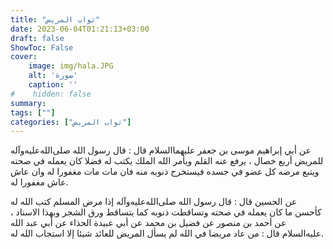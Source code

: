 ```yaml
---
title: "ثواب المريض"
date: 2023-06-04T01:21:13+03:00
draft: false
ShowToc: False
cover:
    image: img/hala.JPG
    alt: 'صورة'
    caption: ''
#    hidden: false
summary: 
tags: [""]
categories: ["ثواب المريض"]
---
```

عن أبي إبراهيم موسى بن جعفر عليهما‌السلام قال : قال رسول الله صلى‌الله‌عليه‌وآله
للمريض أربع خصال ، يرفع عنه القلم ويأمر الله الملك يكتب له فضلا
كان يعمله في صحته ويتبع مرضه كل عضو في جسده فيستخرج ذنوبه
منه فان مات مات مغفورا له وان عاش عاش مغفورا له.

عن الحسين قال : قال رسول الله صلى‌الله‌عليه‌وآله إذا مرض المسلم كتب الله له
كأحسن ما كان يعمله في صحته وتساقطت ذنوبه كما يتساقط ورق الشجر
وبهذا الاسناد ، عن أحمد بن منصور عن فضيل بن محمد عن أبي
عبيدة الحذاء عن أبي عبد الله عليه‌السلام قال : من عاد مريضا في الله لم يسأل
المريض للعائد شيئا إلا استجاب الله له.



